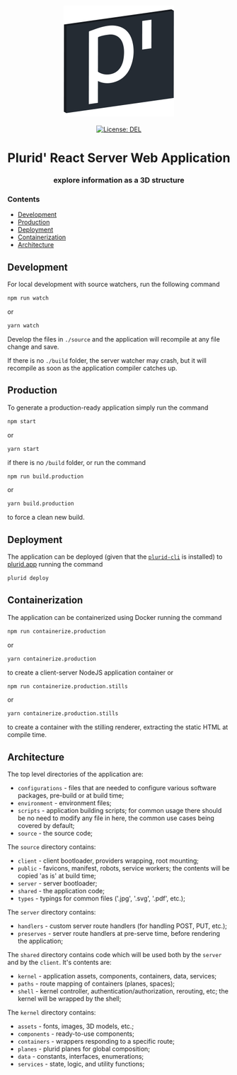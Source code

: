 <p align="center">
    <a target="_blank" href="https://github.com/plurid/plurid">
        <img src="https://raw.githubusercontent.com/plurid/plurid/master/about/identity/plurid-p-logo.png" height="250px">
    </a>
    <br />
    <br />
    <a target="_blank" href="https://github.com/plurid/plurid/blob/master/LICENSE">
        <img src="https://img.shields.io/badge/license-DEL-blue.svg?colorB=1380C3&style=for-the-badge" alt="License: DEL">
    </a>
</p>



<h1 align="center">
    Plurid' React Server Web Application
</h1>


<h3 align="center">
    explore information as a 3D structure
</h3>



### Contents

+ [Development](#development)
+ [Production](#production)
+ [Deployment](#deployment)
+ [Containerization](#containerization)
+ [Architecture](#architecture)



## Development

For local development with source watchers, run the following command

``` bash
npm run watch
```

or

``` bash
yarn watch
```

Develop the files in `./source` and the application will recompile at any file change and save.

If there is no `./build` folder, the server watcher may crash, but it will recompile as soon as the application compiler catches up.



## Production

To generate a production-ready application simply run the command

``` bash
npm start
```

or

``` bash
yarn start
```

if there is no `/build` folder, or run the command

``` bash
npm run build.production
```

or

``` bash
yarn build.production
```

to force a clean new build.



## Deployment

The application can be deployed (given that the [`plurid-cli`](https://github.com/plurid/plurid/tree/master/packages/plurid-cli) is installed) to [plurid.app](https://plurid.app) running the command

``` bash
plurid deploy
```



## Containerization

The application can be containerized using Docker running the command


``` bash
npm run containerize.production
```

or

``` bash
yarn containerize.production
```

to create a client-server NodeJS application container or


``` bash
npm run containerize.production.stills
```

or

``` bash
yarn containerize.production.stills
```


to create a container with the stilling renderer, extracting the static HTML at compile time.



## Architecture

The top level directories of the application are:

+ `configurations` - files that are needed to configure various software packages, pre-build or at build time;
+ `environment` - environment files;
+ `scripts` - application building scripts; for common usage there should be no need to modify any file in here, the common use cases being covered by default;
+ `source` - the source code;


The `source` directory contains:

+ `client` - client bootloader, providers wrapping, root mounting;
+ `public` - favicons, manifest, robots, service workers; the contents will be copied 'as is' at build time;
+ `server` - server bootloader;
+ `shared` - the application code;
+ `types` - typings for common files ('.jpg', '.svg', '.pdf', etc.);


The `server` directory contains:
+ `handlers` - custom server route handlers (for handling POST, PUT, etc.);
+ `preserves` - server route handlers at pre-serve time, before rendering the application;


The `shared` directory contains code which will be used both by the `server` and by the `client`. It's contents are:

+ `kernel` - application assets, components, containers, data, services;
+ `paths` - route mapping of containers (planes, spaces);
+ `shell` - kernel controller, authentication/authorization, rerouting, etc; the kernel will be wrapped by the shell;


The `kernel` directory contains:

+ `assets` - fonts, images, 3D models, etc.;
+ `components` - ready-to-use components;
+ `containers` - wrappers responding to a specific route;
+ `planes` - plurid planes for global composition;
+ `data` - constants, interfaces, enumerations;
+ `services` - state, logic, and utility functions;
